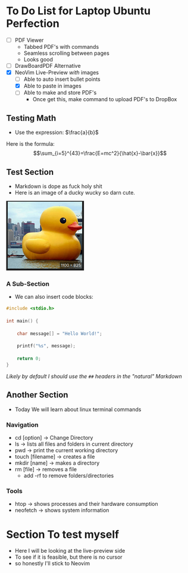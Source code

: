 # To Do List for Laptop Ubuntu Perfection
- [ ] PDF Viewer 
	- Tabbed PDF's with commands
	- Seamless scrolling between pages
	- Looks good
- [ ] DrawBoardPDF Alternative 
- [x] NeoVim Live-Preview *with* images
    - [ ] Able to auto insert bullet points
    - [x] Able to paste in images
    - [ ] Able to make and store PDF's
        - Once get this, make command to upload PDF's to DropBox

## Testing Math
- Use the expression: $\frac{a}{b}$

Here is the formula:
$$\sum_{i=5}^{43}=\frac{E=mc^2}{\hat{x}-\bar{x}}$$

## Test Section
- Markdown is dope as fuck holy shit
- Here is an image of a ducky wucky so darn cute.

![](Images/duck.png)


### A Sub-Section
- We can also insert code blocks:
```c
#include <stdio.h>

int main() {

    char message[] = "Hello World!";

    printf("%s", message);

    return 0;
}
```

*Likely by default I should use the `##` headers in the "natural" Markdown*

## Another Section
- Today We will learn about linux terminal commands

### Navigation
- cd [option] -> Change Directory
- ls -> lists all files and folders in current directory
- pwd -> print the current working directory
- touch [filename] -> creates a file
- mkdir [name] -> makes a directory
- rm [file] -> removes a file
    - add -rf to remove folders/directories

### Tools
- htop -> shows processes and their hardware consumption
- neofetch -> shows system information

# Section To test myself 
- Here I will be looking at the live-preview side
- To see if it is feasible, but there is no cursor
- so honestly I'll stick to Neovim
